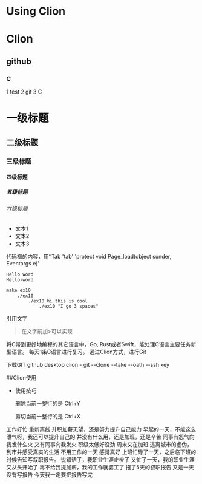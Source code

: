 # Using Clion 
# Clion
## github
### C
1 test
2 git
3 C

# 一级标题
## 二级标题
### 三级标题
#### 四级标题
##### 五级标题
###### 六级标题 

- 文本1
- 文本2
- 文本3

代码框的内容，用‘’Tab
'tab'
'protect void Page_load(object sunder, Eventargs e)'

    Hello word
    Hello-word

    make ex10
        ./ex10
            ./ex10 hi this is cool
                ./ex10 "I go 3 spaces"
            
 引用文字
 >在文字前加>可以实现
     

将C带到更好地编程的其它语言中，Go,  Rust或者Swift，能处理C语言主要任务新型语言。
每天1条C语言进行复习。
通过Clion方式，进行Git


下载GIT
github desktop
clion - git
--clone --take --oath --ssh key


##Clion使用
- 使用技巧
    
    删除当前一整行的是  Ctrl+Y
    
    剪切当前一整行的是  Ctrl+X
    

工作好忙 重新离线
升职加薪无望，还是努力提升自己能力
早起的一天，不能这么泄气呀，我还可以提升自己的
并没有什么用，还是加班，还是辛苦
同事有怨气向我发什么火
又有同事向我发火
职级太低好没劲
周末又在加班
逃离城市的虚伪，到市井感受真实的生活
不用工作的一天 感觉真好
上班忙碌了一天，之后临下班的时候告知写叙职报告。
说错话了，我职业生涯止步了
又忙了一天，我的职业生涯又从头开始了
再不给我提加薪，我的工作就罢工了
拖了5天的叙职报告
又是一天没有写报告
今天我一定要把报告写完
